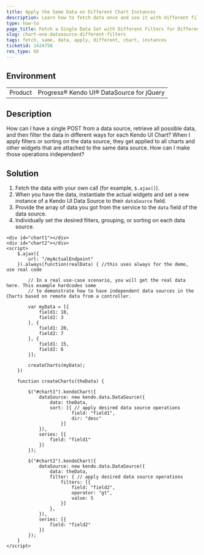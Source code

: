 ```yaml
---
title: Apply the Same Data on Different Chart Instances
description: Learn how to fetch data once and use it with different filters for different Kendo UI Charts for jQuery.
type: how-to
page_title: Fetch a Single Data Set with Different Filters for Different Charts - Kendo UI Chart for jQuery
slug: chart-one-datasource-different-filters
tags: fetch, same, data, apply, different, chart, instances
ticketid: 1424758
res_type: kb
---
```


## Environment

<table>
    <tbody>
	    <tr>
	    	<td>Product</td>
	    	<td>Progress® Kendo UI® DataSource for jQuery</td>
	    </tr>
    </tbody>
</table>


## Description

How can I have a single POST from a data source, retrieve all possible data, and then filter the data in different ways for each Kendo UI Chart? When I apply filters or sorting on the data source, they get applied to all charts and other widgets that are attached to the same data source. How can I make those operations independent?

## Solution

1. Fetch the data with your own call (for example, `$.ajax()`).
1. When you have the data, instantiate the actual widgets and set a new instance of a Kendo UI Data Source to their `dataSource` field.
1. Provide the array of data you got from the service to the `data` field of the data source.
1. Individually set the desired filters, grouping, or sorting on each data source.

```
<div id="chart1"></div>
<div id="chart2"></div>
<script>
    $.ajax({
        url: "/myActualEndpoint"
    }).always(function(realData) { //this uses always for the demo, use real code

        // In a real use-case scenario, you will get the real data here. This example hardcodes some
        // to demonstrate how to have independent data sources in the Charts based on remote data from a controller.

        var myData = [{
            field1: 10,
            field2: 3
        }, {
            field1: 20,
            field2: 7
        }, {
            field1: 15,
            field2: 6
        }];

        createCharts(myData);
    })

    function createCharts(theData) {

        $("#chart1").kendoChart({
            dataSource: new kendo.data.DataSource({
                data: theData,
                sort: [{ // apply desired data source operations
                        field: "field1",
                        dir: "desc"
                    }]
            }),
            series: [{
                field: "field1"
            }]
        });

        $("#chart2").kendoChart({
            dataSource: new kendo.data.DataSource({
                data: theData,
                filter: { // apply desired data source operations
                    filters: [{
                        field: "field2",
                        operator: "gt",
                        value: 5
                    }]
                },
            }),
            series: [{
                field: "field2"
            }]
        });
    }
</script>
```
